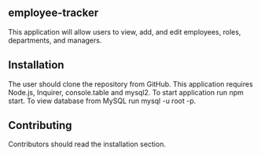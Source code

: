## employee-tracker

This application will allow users to view, add, and edit employees, roles, departments, and managers.

## Installation

The user should clone the repository from GitHub. This application requires Node.js, Inquirer, console.table and mysql2. To start application run npm start. To view database from MySQL run mysql -u root -p.

## Contributing

Contributors should read the installation section.
